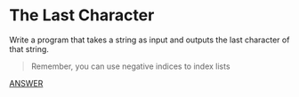 # The Last Character

Write a program that takes a string as input and outputs the last character of that string.

> Remember, you can use negative indices to index lists

[ANSWER]()
